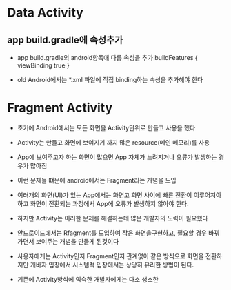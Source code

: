 # Data Activity

## app build.gradle에 속성추가
* app build.gradle의 android항목애 다름 속성을 추가
  buildFeatures {
        viewBinding true
  }
  
* old Android에서는 *.xml 파일에 직접 binding하는 속성을 추가해야 한다

# Fragment Activity
* 초기에 Android에서는 모든 화면을 Activity단위로 만들고 사용을 했다
* Activity는 만들고 화면에 보여지기 까지 많은 resource(메인 메모리)를 사용
* App에 보여주고자 하는 화면이 많으면 App 자체가 느려지거나 오류가 발생하는 경우가 많아짐
* 이런 문제들 떄문에 android에서는 Fragment라는 개념을 도입
* 여러개의 화면(UI)가 있는 App에서는  화면고 화면 사이에 빠른 전환이 이루어져야 하고 화면이 전환되는 과정에서 App에 오류가 발생하지 않아야 한다.
* 하지만  Activity는 이러한 문제를 해결하는데 많은 개발자의 노력이 필요했다
* 안드로이드에서는 Rfagment를 도입하여 작은 화면을구현하고, 필요할 경우 바꿔가면서 보여주는 개념을 만들게 된것이다
* 사용자에게는 Activity인지 Fragment인지 관계없이 같은 방식으로 화면을 전환하지만 개바자 입장에서 시스템적 입장에서는
상당히 유리한 방법이 된다.
  
* 기존에 Activity방식에 익숙한 개발자에게는 다소 생소한